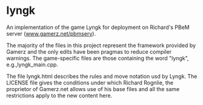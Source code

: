 # lyngk
An implementation of the game Lyngk for deployment on Richard's PBeM server (www.gamerz.net/pbmserv).

The majority of the files in this project represent the framework provided by Gamerz and the only
edits have been pragmas to reduce compiler warnings.  The game-specific files are those containing
the word "lyngk", e.g.,lyngk_main.cpp.

The file lyngk.html describes the rules and move notation usd by Lyngk.  The LICENSE file gives the
conditions under which Richard Rognlie, the proprietor of Gamerz.net allows use of his base files
and all the same restrictions apply to the new content here.

